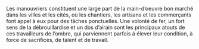 ﻿---
skill_proficiencies: '[Athlétisme](abilities_strength_hd.md#athlétisme), [Escamotage](abilities_dexterity_hd.md#escamotage) ou [Intimidation].'
mastered_tools: 'un type de jeu au choix, un ensemble d’outils au choix parmi : outils de charpentier, outils de cordonnier, outils de tanneur, outils de maçon, matériel de peintre, outils de potier, outils de forgeron, outils de menuisier.'
equipment: habits courants, outre de vin, ensemble d’outils dépendant de son métier, pot en fer, lettres de recommandation d’anciens employeurs, bourse contenant 10 sous.
id: background_daylaborer_fr.md#manouvrier
name: Manouvrier
alt_name: '[Day Laborer](background_daylaborer_en.md) (RPG p41)'
source: (JDR p45)
---

Les manouvriers constituent une large part de la main-d’oeuvre bon marché dans les villes et les cités, où les chantiers, les artisans et les commerçants font appel à eux pour des tâches ponctuelles. Une volonté de fer, un fort sens de la débrouillardise et un dos d’airain sont les principaux atouts de ces travailleurs de l’ombre, qui parviennent parfois à élever leur condition, à force de sacrifices, de talent et de travail.

